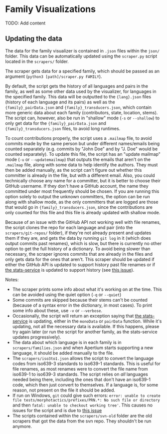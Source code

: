 # Family Visualizations

TODO: Add content

## Updating the data

The data for the family visualizer is contained in `.json` files within the `json/` folder. This data can be automatically updated using the `scraper.py` script located in the `scrapers/` folder.

The scraper gets data for a specified family, which should be passed as an argument (`python3 [path]/scraper.py FAMILY`).

By default, the script gets the history of all languages and pairs in the family, as well as some other data used by the visualizer, for languages in the specified family. This data will be outputted to the `{lang}.json` files (history of each language and its pairs) as well as the `{family}_pairData.json` and `{family}_transducers.json`, which contain more generic data about each family (contributors, state, location, stems). The script can, however, also be run in "shallow" mode (`-s` or `--shallow`) to only get data for the `{family}_pairData.json` and `{family}_transducers.json` files, to avoid long runtimes.

To count contributions properly, the script uses a `.mailmap` file, to avoid commits made by the same person but under different names/emails being counted separately (e.g. commits by "John Doe" and by "J. Doe" would be counted separately). To update this file, the script has an "update mailmap" mode (`-u` or `--updatemailmap`) that outputs the emails that aren't on the `.mailmap` file, along with some data to help identify the authors. They must then be added manually, as the script can't figure out whether this committer is already in the file, but with a different email. Also, you could technically choose any name for a committer, but it is better to choose their GitHub username. If they don't have a GitHub account, the name they committed under most frequently should be chosen. If you are running this option solely to output the unknown committers, the option can be run along with shallow mode, as the only committers that are logged are those that would go in `{family}_transducers.json`, since the contributions are only counted for this file and this file is already updated with shallow mode.

Because of an issue with the GitHub API not working well with file renames, the script clones the repo for each language and pair (into the `scrapers/git-repos/` folder), if they're not already present and updates them if they are, and gets the data by running `git log` in it (which does output commits past renames), which is slow, but there is currently no other option to get the full history of a dictionary. To avoid being slower than necessary, the scraper ignores commits that are already in the files and only gets data for the ones that aren't. This scraper should be updated if either the GitHub API is updated to support history past file renames or if [the stats-service](https://github.com/apertium/apertium-stats-service/) is updated to support history (see [this issue](https://github.com/apertium/apertium-stats-service/issues/46)).

Notes:
- The scraper prints some info about what it's working on at the time. This can be avoided using the quiet option (`-q` or `--quiet`)
- Some commits are skipped because their stems can't be counted (because of a syntax error in the dictionary, in most cases). To print some info about these, use `-v` or `--verbose`.
- Occasionally, the script will return an exception saying that [the stats-service](https://github.com/apertium/apertium-stats-service/) is updating, either in the `monoData` or `pairData` function. While it's updating, not all the necessary data is available. If this happens, please try again later (or run the script for another family, as the stats-service updates progressively).
- The data about which language is in each family is in `scrapers/families.json` and when Apertium starts supporting a new language, it should be added manually to the file.
- The `scrapers/iso3to1.json` allows the script to convert the language codes from iso639-3 standards to iso639-1 standards. This is useful for file renames, as most renames were to convert the file name from iso639-1 to iso639-3 standards. The script relies on _all_ languages needed being there, including the ones that don't have an iso639-1 code, which then just convert to themselves. If a language is, for some reason, not present on the file it should be added.
- If run on Windows, `git` could give such errors: `error: unable to create file tests/morphotactics/prefixes/PRN.*: No such file or directory` and then `fatal: unable to checkout working tree'`. This causes no issues for the script and is due to [this issue](https://github.com/apertium/organisation/issues/11)
- The scripts contained within the `scrapers/svn-old` folder are the old scrapers that got the data from the svn repo. They shouldn't be run anymore.

